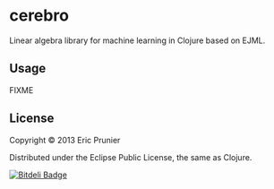 # cerebro

Linear algebra library for machine learning in Clojure based on EJML.

## Usage

FIXME

## License

Copyright © 2013 Eric Prunier

Distributed under the Eclipse Public License, the same as Clojure.


[![Bitdeli Badge](https://d2weczhvl823v0.cloudfront.net/eprunier/cerebro/trend.png)](https://bitdeli.com/free "Bitdeli Badge")

